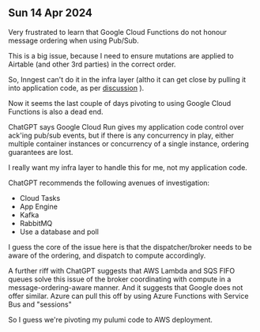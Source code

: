 ## Sun 14 Apr 2024
Very frustrated to learn that Google Cloud Functions do not honour message ordering when using Pub/Sub.

This is a big issue, because I need to ensure mutations are applied to Airtable (and other 3rd parties)
in the correct order.

So, Inngest can't do it in the infra layer (altho it can get close by pulling it into application code, as per [discussion](https://github.com/orgs/inngest/discussions/1256]) ).

Now it seems the last couple of days pivoting to using Google Cloud Functions is also a dead end.

ChatGPT says Google Cloud Run gives my application code control over ack'ing pub/sub events, but if there is 
any concurrency in play, either multiple container instances or concurrency of a single instance, ordering
guarantees are lost.

I really want my infra layer to handle this for me, not my application code.

ChatGPT recommends the following avenues of investigation:

 - Cloud Tasks
 - App Engine
 - Kafka
 - RabbitMQ
 - Use a database and poll

I guess the core of the issue here is that the dispatcher/broker needs to be aware of the ordering, and dispatch to 
compute accordingly.

A further riff with ChatGPT suggests that AWS Lambda and SQS FIFO queues solve this issue of the broker coordinating 
with compute in a message-ordering-aware manner.  And it suggests that Google does not offer similar.  Azure can pull
this off by using Azure Functions with Service Bus and "sessions"

So I guess we're pivoting my pulumi code to AWS deployment.